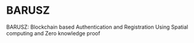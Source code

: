 # BARUSZ
BARUSZ: Blockchain based Authentication and Registration Using Spatial computing and Zero knowledge proof
